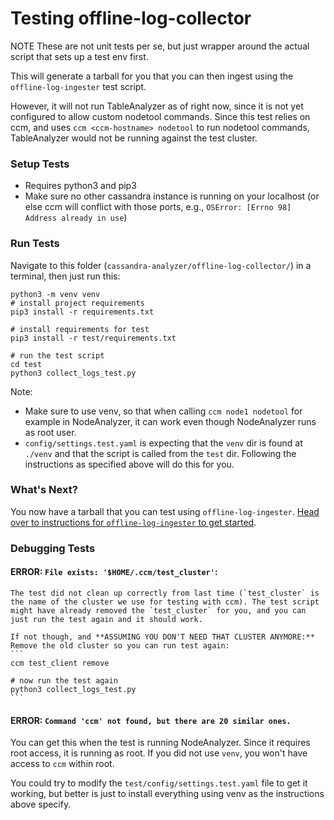 # Testing offline-log-collector

NOTE These are not unit tests per se, but just wrapper around the actual script that sets up a test env first. 

This will generate a tarball for you that you can then ingest using the `offline-log-ingester` test script. 

However, it will not run TableAnalyzer as of right now, since it is not yet configured to allow custom nodetool commands. Since this test relies on ccm, and uses `ccm <ccm-hostname> nodetool` to run nodetool commands, TableAnalyzer would not be running against the test cluster.

### Setup Tests
- Requires python3 and pip3
- Make sure no other cassandra instance is running on your localhost (or else ccm will conflict with those ports, e.g., `OSError: [Errno 98] Address already in use`)

### Run Tests
Navigate to this folder (`cassandra-analyzer/offline-log-collector/`) in a terminal, then just run this:

```
python3 -m venv venv
# install project requirements
pip3 install -r requirements.txt

# install requirements for test
pip3 install -r test/requirements.txt

# run the test script
cd test
python3 collect_logs_test.py
```

Note:
- Make sure to use venv, so that when calling `ccm node1 nodetool` for example in NodeAnalyzer, it can work even though NodeAnalyzer runs as root user. 
- `config/settings.test.yaml` is expecting that the `venv` dir is found at `./venv` and that the script is called from the `test` dir. Following the instructions as specified above will do this for you.

### What's Next?
You now have a tarball that you can test using `offline-log-ingester`. [Head over to instructions for `offline-log-ingester` to get started](../../offline-log-ingester/test/README.md).

### Debugging Tests
#### ERROR: `File exists: '$HOME/.ccm/test_cluster'`: 
    The test did not clean up correctly from last time (`test_cluster` is the name of the cluster we use for testing with ccm). The test script might have already removed the `test_cluster` for you, and you can just run the test again and it should work. 
    
    If not though, and **ASSUMING YOU DON'T NEED THAT CLUSTER ANYMORE:** Remove the old cluster so you can run test again: 
    ```
    ccm test_client remove

    # now run the test again
    python3 collect_logs_test.py
    ```

#### ERROR: `Command 'ccm' not found, but there are 20 similar ones.`
You can get this when the test is running NodeAnalyzer. Since it requires root access, it is running as root. If you did not use `venv`, you won't have access to `ccm` within root. 

You could try to modify the `test/config/settings.test.yaml` file to get it working, but better is just to install everything using venv as the instructions above specify.
